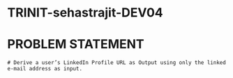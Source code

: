 # TRINIT-sehastrajit-DEV04

# PROBLEM STATEMENT
    # Derive a user’s LinkedIn Profile URL as Output using only the linked e-mail address as input.

